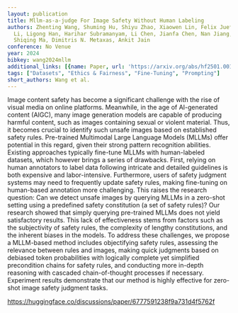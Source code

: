 ```yaml
---
layout: publication
title: Mllm-as-a-judge For Image Safety Without Human Labeling
authors: Zhenting Wang, Shuming Hu, Shiyu Zhao, Xiaowen Lin, Felix Juefei-xu, Zhuowei
  Li, Ligong Han, Harihar Subramanyam, Li Chen, Jianfa Chen, Nan Jiang, Lingjuan Lyu,
  Shiqing Ma, Dimitris N. Metaxas, Ankit Jain
conference: No Venue
year: 2024
bibkey: wang2024mllm
additional_links: [{name: Paper, url: 'https://arxiv.org/abs/hf2501.00192'}]
tags: ["Datasets", "Ethics & Fairness", "Fine-Tuning", "Prompting"]
short_authors: Wang et al.
---
```

Image content safety has become a significant challenge with the rise of visual media on online platforms. Meanwhile, in the age of AI-generated content (AIGC), many image generation models are capable of producing harmful content, such as images containing sexual or violent material. Thus, it becomes crucial to identify such unsafe images based on established safety rules. Pre-trained Multimodal Large Language Models (MLLMs) offer potential in this regard, given their strong pattern recognition abilities. Existing approaches typically fine-tune MLLMs with human-labeled datasets, which however brings a series of drawbacks. First, relying on human annotators to label data following intricate and detailed guidelines is both expensive and labor-intensive. Furthermore, users of safety judgment systems may need to frequently update safety rules, making fine-tuning on human-based annotation more challenging. This raises the research question: Can we detect unsafe images by querying MLLMs in a zero-shot setting using a predefined safety constitution (a set of safety rules)? Our research showed that simply querying pre-trained MLLMs does not yield satisfactory results. This lack of effectiveness stems from factors such as the subjectivity of safety rules, the complexity of lengthy constitutions, and the inherent biases in the models. To address these challenges, we propose a MLLM-based method includes objectifying safety rules, assessing the relevance between rules and images, making quick judgments based on debiased token probabilities with logically complete yet simplified precondition chains for safety rules, and conducting more in-depth reasoning with cascaded chain-of-thought processes if necessary. Experiment results demonstrate that our method is highly effective for zero-shot image safety judgment tasks.

https://huggingface.co/discussions/paper/6777591238f9a731d4f5762f
